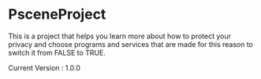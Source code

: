 # PsceneProject
This is a project that helps you learn more about how to protect your privacy and choose programs and services that are made for this reason to switch it from FALSE to TRUE.

Current Version : 1.0.0
